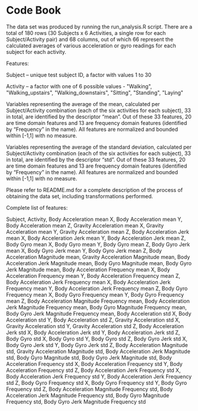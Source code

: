 Code Book
=========

The data set was produced by running the run_analysis.R script. There are a total of 180 rows (30 Subjects  x 6 Activities, a single row for each Subject/Activity pair) and 68 columns, out of which 66 represent the calculated averages of various acceleration or gyro readings for each subject for each activity. 

Features:

Subject – unique test subject ID, a factor with values 1 to 30

Activity – a factor with one of 6 possible values - "Walking", "Walking_upstairs", "Walking_downstairs", "Sitting", "Standing", "Laying"

Variables representing the average of the mean, calculated per Subject/Activity combination (each of the six activities for each subject), 33 in total, are identified by the descriptor “mean”. Out of these 33 features, 20 are time domain features  and 13 are frequency domain features (identified by “Frequency” in the name). All features are normalized and bounded within [-1,1] with no measure. 

Variables representing the average of the standard deviation, calculated per Subject/Activity combination (each of the six activities for each subject), 33 in total,  are identified by the descriptor “std”. Out of these 33 features, 20 are time domain features  and 13 are frequency domain features (identified by “Frequency” in the name). All features are normalized and bounded within [-1,1] with no measure. 

Please refer to README.md for a complete description of the process of obtaining the data set, including transformations performed.


Complete list of features:

Subject, Activity, Body Acceleration mean X, Body Acceleration mean Y, Body Acceleration mean Z, Gravity Acceleration mean X, Gravity Acceleration mean Y, Gravity Acceleration mean Z, Body Acceleration Jerk mean X, Body Acceleration Jerk mean Y, Body Acceleration Jerk mean Z, Body Gyro mean X, Body Gyro mean Y, Body Gyro mean Z, Body Gyro Jerk mean X, Body Gyro Jerk mean Y, Body Gyro Jerk mean Z, Body Acceleration Magnitude mean, Gravity Acceleration Magnitude mean, Body Acceleration Jerk Magnitude mean, Body Gyro Magnitude mean, Body Gyro Jerk Magnitude mean, Body Acceleration Frequency mean X, Body Acceleration Frequency mean Y, Body Acceleration Frequency mean Z, Body Acceleration Jerk Frequency mean X, Body Acceleration Jerk Frequency mean Y, Body Acceleration Jerk Frequency mean Z, Body Gyro Frequency mean X, Body Gyro Frequency mean Y, Body Gyro Frequency mean Z, Body Acceleration Magnitude Frequency mean, Body Acceleration Jerk Magnitude Frequency mean, Body Gyro Magnitude Frequency mean, Body Gyro Jerk Magnitude Frequency mean, Body Acceleration std X, Body Acceleration std Y, Body Acceleration std Z, Gravity Acceleration std X, Gravity Acceleration std Y, Gravity Acceleration std Z, Body Acceleration Jerk std X, Body Acceleration Jerk std Y, Body Acceleration Jerk std Z, Body Gyro std X, Body Gyro std Y, Body Gyro std Z, Body Gyro Jerk std X, Body Gyro Jerk std Y, Body Gyro Jerk std Z, Body Acceleration Magnitude std, Gravity Acceleration Magnitude std, Body Acceleration Jerk Magnitude std, Body Gyro Magnitude std, Body Gyro Jerk Magnitude std, Body Acceleration Frequency std X, Body Acceleration Frequency std Y, Body Acceleration Frequency std Z, Body Acceleration Jerk Frequency std X, Body Acceleration Jerk Frequency std Y, Body Acceleration Jerk Frequency std Z, Body Gyro Frequency std X, Body Gyro Frequency std Y, Body Gyro Frequency std Z, Body Acceleration Magnitude Frequency std, Body Acceleration Jerk Magnitude Frequency std, Body Gyro Magnitude Frequency std, Body Gyro Jerk Magnitude Frequency std

